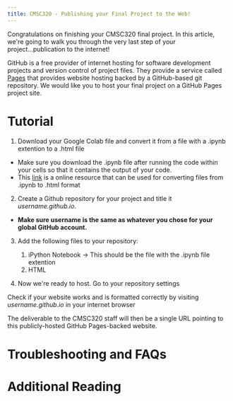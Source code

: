 ```yaml
---
title: CMSC320 - Publishing your Final Project to the Web!
---
```


Congratulations on finishing your CMSC320 final project. In this article, we're going to walk you through the very last step of your project...publication to the internet!


GitHub is a free provider of internet hosting for software development projects and version control of project files. They provide a service called <a href="https://pages.github.com/">Pages</a> that provides website hosting backed by a GitHub-based git repository. We would like you to host your final project on a GitHub Pages project site.


# Tutorial

1. Download your Google Colab file and convert it from a file with a .ipynb extention to a .html file
* Make sure you download the .ipynb file after running the code within your cells so that it contains the output of your code.
* This <a href="https://colab.research.google.com/github/Mostafa-MR/Convert_ipynb_to_HTML_in_Colab/blob/main/Convert_ipynb_to_HTML_in_Colab.ipynb">link</a> is a online resource that can be used for converting files from .ipynb to .html format


2. Create a Github repository for your project and title it *username.github.io*. 

* <b>Make sure username is the same as whatever you chose for your global GitHub account.</b>


3. Add the following files to your repository: 
    1. iPython Notebook  -> This should be the file with the .ipynb file extention
    2. HTML 


4. Now we're ready to host. Go to your repository settings





Check if your website works and is formatted correctly by visiting *username.github.io* in your internet browser

The deliverable to the CMSC320 staff will then be a
single URL pointing to this publicly-hosted GitHub Pages-backed website.

# Troubleshooting and FAQs

# Additional Reading